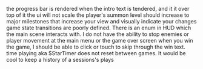 the progress bar is rendered when the intro text is tendered, and it it over top of it
the ui will not scale
the player's summon level should increase to major milestones that increase your view and visually indicate your changes
game state transitions are poorly defined. There is an enum in HUD which the main scene interacts with. I do not have the ability to stop enemies or player movement at the main menu or the game over screen
when you win the game, I should be able to click or touch to skip through the win text.
time playing aka $StarTimer does not reset between games. It would be cool to keep a history of a sessions's plays

